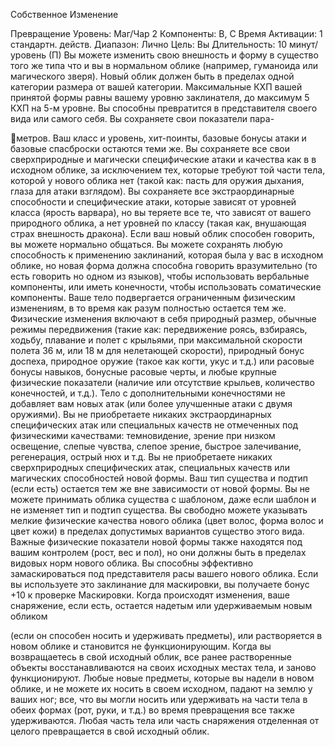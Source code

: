 
Собственное Изменение

Превращение
Уровень: Маг/Чар 2
Компоненты: В, С
Время Активации: 1 стандартн. действ.
Диапазон: Лично
Цель: Вы
Длительность: 10 минут/уровень (П)
Вы можете изменить свою внешность
и форму в существо того же типа что и
вы в нормальном облике (например, гуманоида или магического зверя). Новый
облик должен быть в пределах одной
категории размера от вашей категории.
Максимальные КХП вашей принятой
формы равны вашему уровню заклинателя, до максимум 5 КХП на 5-м уровне.
Вы способны превратится в представителя своего вида или самого себя.
Вы сохраняете свои показатели пара-

метров. Ваш класс и уровень, хит-поинты, базовые бонусы атаки и базовые
спасброски остаются теми же. Вы сохраняете все свои сверхприродные и
магически специфические атаки и качества как в в исходном облике, за исключением тех, которые требуют той
части тела, которой у нового облика нет
(такой как: пасть для оружия дыхания,
глаза для атаки взглядом). Вы сохраняете все экстраординарные способности
и специфические атаки, которые зависят от уровней класса (ярость варвара),
но вы теряете все те, что зависят от вашего природного облика, а нет уровней
по классу (такая как, внушающая страх
внешность дракона).
Если ваш новый облик способен говорить, вы можете нормально общаться. Вы можете сохранять любую способность к применению заклинаний,
которая была у вас в исходном облике,
но новая форма должна способна говорить вразумительно (то есть говорить но
одном из языков), чтобы использовать
вербальные компоненты, или иметь конечности, чтобы использовать соматические компоненты.
Ваше тело подвергается ограниченным физическим изменениям, в то время
как разум полностью остается тем же.
Физические изменения включают в себя
природный размер, обычные режимы
передвижения (такие как: передвижение роясь, взбираясь, ходьбу, плавание
и полет с крыльями, при максимальной
скорости полета 36 м, или 18 м для нелетающей скорости), природный бонус
доспеха, природное оружие (такое как
когти, укус и т.д.) или расовые бонусы
навыков, бонусные расовые черты, и
любые крупные физические показатели (наличие или отсутствие крыльев,
количество конечностей, и т.д.). Тело с
дополнительными конечностями не добавляет вам новых атак (или более улучшенные атаки с двумя оружиями).
Вы не приобретаете никаких экстраординарных специфических атак или
специальных качеств не отмеченных
под физическими качествами: темновидение, зрение при низком освещение,
слепые чувства, слепое зрение, быстрое
залечивание, регенерация, острый нюх
и т.д.
Вы не приобретаете никаких сверхприродных специфических атак, специальных качеств или магических способностей новой формы. Ваш тип существа
и подтип (если есть) остается тем же вне
зависимости от новой формы. Вы не можете принимать облика существа с шаблоном, даже если шаблон и не изменяет
тип и подтип существа.
Вы свободно можете указывать мелкие физические качества нового облика
(цвет волос, форма волос и цвет кожи)
в пределах допустимых вариантов существо этого вида. Важные физические показатели новой формы также находятся
под вашим контролем (рост, вес и пол),
но они должны быть в пределах видовых норм нового облика. Вы способны
эффективно замаскироваться под представителя расы вашего нового облика.
Если вы используете это заклинание
для маскировки, вы получаете бонус
+10 к проверке Маскировки.
Когда происходят изменения, ваше
снаряжение, если есть, остается надетым или удерживаемым новым обликом

(если он способен носить и удерживать
предметы), или растворяется в новом
облике и становится не функционирующим. Когда вы возвращаетесь в свой исходный облик, все ранее растворенные
объекты восстанавливаются на своих
исходных местах тела, и заново функционируют. Любые новые предметы,
которые вы надели в новом облике, и не
можете их носить в своем исходном, падают на землю у ваших ног; все, что вы
могли носить или удерживать на части
тела в обеих формах (рот, руки, и т.д.)
во время превращения все также удерживаются. Любая часть тела или часть
снаряжения отделенная от целого превращается в свой исходный облик.